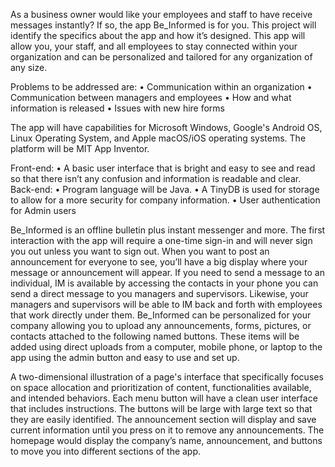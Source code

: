 As a business owner would like your employees and staff to have receive messages instantly? If so, the app Be_Informed is for you. This project will identify the specifics about the app and how it’s designed.  This app will allow you, your staff, and all employees to stay connected within your organization and can be personalized and tailored for any organization of any size.  

Problems to be addressed are:
  •	Communication within an organization 
  •	Communication between managers and employees
  •	How and what information is released
  •	Issues with new hire forms

The app will have capabilities for Microsoft Windows, Google's Android OS, Linux Operating System, and Apple macOS/iOS operating systems. The platform will be MIT App Inventor.

Front-end:
  •	A basic user interface that is bright and easy to see and read so that there isn’t any confusion and information is readable and clear.
Back-end: 
  •	Program language will be Java. 
  •	A TinyDB is used for storage to allow for a more security for company information. 
  •	User authentication for Admin users

Be_Informed is an offline bulletin plus instant messenger and more.  The first interaction with the app will require a one-time sign-in and will never sign you out unless you want to sign out.  When you want to post an announcement for everyone to see, you’ll have a big display where your message or announcement will appear. If you need to send a message to an individual, IM is available by accessing the contacts in your phone you can send a direct message to you managers and supervisors. Likewise, your managers and supervisors will be able to IM back and forth with employees that work directly under them. Be_Informed can be personalized for your company allowing you to upload any announcements, forms, pictures, or contacts attached to the following named buttons. These items will be added using direct uploads from a computer, mobile phone, or laptop to the app using the admin button and easy to use and set up.

A two-dimensional illustration of a page's interface that specifically focuses on space allocation and prioritization of content, functionalities available, and intended behaviors. Each menu button will have a clean user interface that includes instructions.  The buttons will be large with large text so that they are easily identified.  The announcement section will display and save current information until you press on it to remove any announcements.  The homepage would display the company’s name, announcement, and buttons to move you into different sections of the app.
